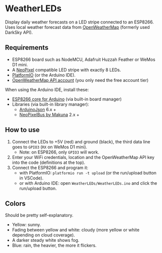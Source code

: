 # WeatherLEDs

Display daily weather forecasts on a LED stripe connected to an ESP8266.  
Uses local weather forecast data from [OpenWeatherMap](https://openweathermap.org) (formerly used DarkSky API).


## Requirements

- ESP8266 board such as NodeMCU, Adafruit Huzzah Feather or WeMos D1 mini.
- A [NeoPixel](https://learn.adafruit.com/adafruit-neopixel-uberguide/neopixel-strips) compatible LED stripe with exactly 8 LEDs.
- [PlatformIO](https://platformio.org) (or the Arduino IDE).
- [OpenWeatherMap API account](https://openweathermap.org/api) (you only need the free account tier)

When using the Arduino IDE, install these:
- [ESP8266 core for Arduino](https://github.com/esp8266/Arduino) (via built-in board manager)
- Libraries (via built-in library manager):
  - [ArduinoJson](https://github.com/bblanchon/ArduinoJson) 6.x +
  - [NeoPixelBus by Makuna](https://github.com/makuna/NeoPixelBus) 2.x +


## How to use

1. Connect the LEDs to +5V (red) and ground (black), the third data line goes to `GPIO3` (`RX` on WeMos D1 mini).
   - Note: on ESP8266, only `GPIO3` will work.
2. Enter your WiFi credentials, location and the OpenWeatherMap API key into the code (definitions at the top).
3. Connect the ESP8266 and program it:   
   - with PlatformIO: `platformio run -t upload` (or the run/upload button in VSCode).
   - or with Arduino IDE: open `WeatherLEDs/WeatherLEDs.ino` and click the run/upload button.


## Colors

Should be pretty self-explanatory.

- Yellow: sunny.
- Fading between yellow and white: cloudy (more yellow or white depending on cloud coverage).
- A darker steady white shows fog.
- Blue: rain, the heavier, the more it flickers.
